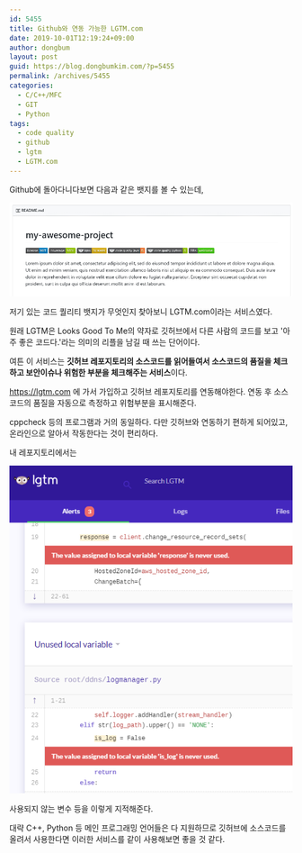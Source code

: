 ```yaml
---
id: 5455
title: Github와 연동 가능한 LGTM.com
date: 2019-10-01T12:19:24+09:00
author: dongbum
layout: post
guid: https://blog.dongbumkim.com/?p=5455
permalink: /archives/5455
categories:
  - C/C++/MFC
  - GIT
  - Python
tags:
  - code quality
  - github
  - lgtm
  - LGTM.com
---
```

Github에 돌아다니다보면 다음과 같은 뱃지를 볼 수 있는데,

![](/assets/images/github_scrot.png)

저기 있는 코드 퀄리티 뱃지가 무엇인지 찾아보니 LGTM.com이라는 서비스였다.

원래 LGTM은 Looks Good To Me의 약자로 깃허브에서 다른 사람의 코드를 보고 '아주 좋은 코드다.'라는 의미의 리플을 남길 때 쓰는 단어이다.

여튼 이 서비스는 **깃허브 레포지토리의 소스코드를 읽어들여서 소스코드의 품질을 체크하고 보안이슈나 위험한 부분을 체크해주는 서비스**이다.

<https://lgtm.com> 에 가서 가입하고 깃허브 레포지토리를 연동해야한다. 연동 후 소스코드의 품질을 자동으로 측정하고 위험부분을 표시해준다.

cppcheck 등의 프로그램과 거의 동일하다. 다만 깃허브와 연동하기 편하게 되어있고, 온라인으로 알아서 작동한다는 것이 편리하다.

내 레포지토리에서는

![](/assets/images/lgtm-screenshot.png)

사용되지 않는 변수 등을 이렇게 지적해준다.

대략 C++, Python 등 메인 프로그래밍 언어들은 다 지원하므로 깃허브에 소스코드를 올려서 사용한다면 이러한 서비스를 같이 사용해보면 좋을 것 같다.
